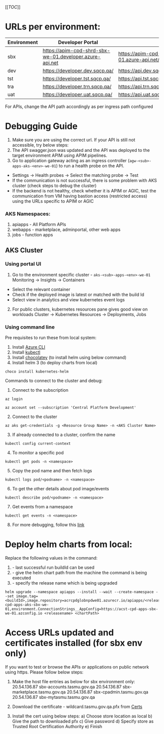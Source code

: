 [[_TOC_]]
# URLs per environment:

| Environment| Developer Portal | APIs |Marketplace  |Admin Portal  |My TASMU| Account|
|--|--|--|--|--|--|--|
|sbx|https://apim-cpd-shrd-sbx-we-01.developer.azure-api.net|https://apim-cpd-shrd-sbx-we-01.azure-api.net/config/api/feature |https://sbx-marketplace.tasmu.gov.qa/ |https://sbx-cpadmin.tasmu.gov.qa/ |https://sbx-mytasmu.tasmu.gov.qa/ ||https://sbx-accounts.tasmu.gov.qa/ |
|dev|https://developer.dev.sqcp.qa/|https://api.dev.sqcp.qa/config/api/feature|https://marketplace.dev.sqcp.qa/|https://cpadmin.dev.sqcp.qa/|https://mytasmu.dev.sqcp.qa/|https://account.dev.sqcp.qa/|
|tst|https://developer.tst.sqcp.qa/|https://api.tst.sqcp.qa/config/api/feature|https://marketplace.tst.sqcp.qa/|https://cpadmin.tst.sqcp.qa/|https://mytasmu.tst.sqcp.qa/|https://account.tst.sqcp.qa/|
|tra|https://developer.trn.sqcp.qa/|https://api.trn.sqcp.qa/config/api/feature|https://marketplace.trn.sqcp.qa/|https://cpadmin.trn.sqcp.qa/|https://mytasmu.trn.sqcp.qa/|https://account.trn.sqcp.qa/|
|uat|https://developer.uat.sqcp.qa/|https://api.uat.sqcp.qa/config/api/feature|https://marketplace.uat.sqcp.qa/|https://cpadmin.uat.sqcp.qa/|https://mytasmu.uat.sqcp.qa/|https://account.uat.sqcp.qa/|
For APIs, change the API path accordingly as per ingress path configured


# Debugging Guide
1. Make sure you are using the correct url. If your API is still not accessible, try below steps:
2. The API swagger.json was updated and the API was deployed to the target environment APIM using APIM pipelines.
3. Go to application gateway acting as an ingress controller (`agw-<sub>-apps-aks-<env>-we-01`) to run a health probe on the API.
- Settings -> Health probes -> Select the matching probe -> Test
- If the communication is not successful, there is some problem with AKS cluster (check steps to debug the cluster)
- If the backend is not healthy, check whether it is APIM or AGIC, test the communication from VM having bastion access (restricted access) using the URLs specific to APIM or AGIC

### AKS Namespaces:
1. apiapps - All Platform APIs
2. webapps - marketplace, adminportal, other web apps
3. jobs - function apps

## AKS Cluster
### Using portal UI
1. Go to the environment specific cluster - `aks-<sub>-apps-<env>-we-01`
Monitoring -> Insights -> Containers
- Select the relevant container
- Check if the deployed image is latest or matched with the build Id
- Select view in analytics and view kubernetes event logs

2. For public clusters, kubernetes resources pane gives good view on workloads
 Cluster -> Kubernetes Resources -> Deployments, Jobs

### Using command line
Pre requisites to run these from local system:
1. Install [Azure CLI](https://docs.microsoft.com/en-us/cli/azure/install-azure-cli) 
1. Install [kubectl](https://kubernetes.io/docs/tasks/tools/install-kubectl/#install-with-powershell-from-psgallery)
1. Install [chocolatey](https://chocolatey.org/docs/installation#install-with-powershellexe) (to install helm using below command)
1. Install helm 3 (to deploy charts from local)
```
choco install kubernetes-helm
```

Commands to connect to the cluster and debug:
1. Connect to the subscription
```
az login
```
```
az account set --subscription 'Central Platform Development'
```
2. Connect to the cluster
```
az aks get-credentials -g <Resource Group Name> -n <AKS Cluster Name>
```
3. If already connected to a cluster, confirm the name
```
kubectl config current-context
```
4. To monitor a specific pod
```
kubectl get pods -n <namespace>
```
5. Copy the pod name and then fetch logs
```
kubectl logs pod/<podname> -n <namespace>
```
6. To get the other details about pod image/events
```
kubectl describe pod/<podname> -n <namespace>
```
7. Get events from a namespace
```
kubectl get events -n <namespace> 
```
8. For more debugging, follow this [link](https://kubernetes.io/docs/reference/kubectl/cheatsheet/)

# Deploy helm charts from local:
Replace the following values in the command:
1. <buildId> - last successful run buildId can be used
2. <chartPath> - give the helm chart path from the machine the command is being executed
3. <releaseName> - specify the release name which is being upgraded
```
helm upgrade --namespace apiapps --install --wait --create-namespace --set image.tag=<buildId>,image.repository=acrcpdglobnpdwe01.azurecr.io/apiapps/<releaseName>,podIdentity=mi-cpd-apps-aks-sbx-we-01,environment.ConnectionStrings__AppConfig=https://acst-cpd-apps-sbx-we-01.azconfig.io <releasename> <chartPath>
```

# Access URLs updated and certificates installed (for sbx env only)

If you want to test or browse the APIs or applications on public network using https. Please follow below steps:
1.	Make the host file entries as below for sbx environment only:
20.54.136.87 sbx-accounts.tasmu.gov.qa
20.54.136.87 sbx-marketplace.tasmu.gov.qa
20.54.136.87 sbx-cpadmin.tasmu.gov.qa
20.54.136.87 sbx-mytasmu.tasmu.gov.qa

2.	Download the certificate - wildcard.tasmu.gov.qa.pfx from [Certs](https://microsofteur.sharepoint.com/:f:/t/TASMUNationalPlatform-DeliveryStream-MicrosoftOnly/EmAB3GrQ2RBLnNB0TS4C6PgBO5_p8E-iFFZPQGv8FYT9lg?e=PkJ84E)
3.	Install the cert using below steps:
a)	Choose store location as local 
b)	Give the path to downloaded pfx
c)	Give password
d)	Specify store as Trusted Root Certification Authority 
e)	Finish